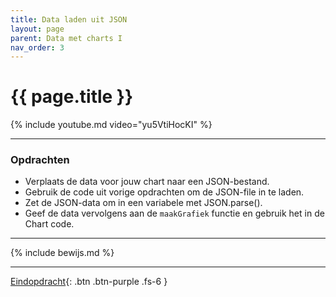 ```yaml
---
title: Data laden uit JSON
layout: page
parent: Data met charts I
nav_order: 3
---
```


# {{ page.title }}

{% include youtube.md video="yu5VtiHocKI" %}

---

### Opdrachten
- Verplaats de data voor jouw chart naar een JSON-bestand.
- Gebruik de code uit vorige opdrachten om de JSON-file in te laden.
- Zet de JSON-data om in een variabele met JSON.parse().
- Geef de data vervolgens aan de `maakGrafiek` functie en gebruik het in de Chart code.

---

{% include bewijs.md %}

---

[Eindopdracht](4-opdracht){: .btn .btn-purple .fs-6 }
